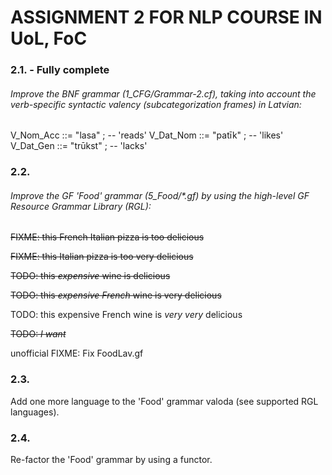 # ASSIGNMENT 2 FOR NLP COURSE IN UoL, FoC

### 2.1. - Fully complete
###### Improve the BNF grammar (1_CFG/Grammar-2.cf), taking into account the verb-specific syntactic valency (subcategorization frames) in Latvian:

V_Nom_Acc ::= "lasa"   ; -- <who-Nom>  'reads' <what-Acc>
V_Dat_Nom ::= "patīk"  ; -- <whom-Dat> 'likes' <what-Nom>
V_Dat_Gen ::= "trūkst" ; -- <whom-Dat> 'lacks' <what-Gen>

### 2.2. 

###### Improve the GF 'Food' grammar (5_Food/*.gf) by using the high-level GF Resource Grammar Library (RGL):

~~FIXME: this ~~French~~ Italian pizza is too delicious~~

~~FIXME: this Italian pizza is ~~too~~ very delicious~~

~~TODO:  this _expensive_ wine is delicious~~

~~TODO:  this _expensive French_ wine is very delicious~~

TODO:  this expensive French wine is _very very_ delicious

~~TODO:  _I want_ <Item>~~

unofficial FIXME: Fix FoodLav.gf

### 2.3. 
Add one more language to the 'Food' grammar valoda (see supported RGL languages).

### 2.4. 
Re-factor the 'Food' grammar by using a functor.